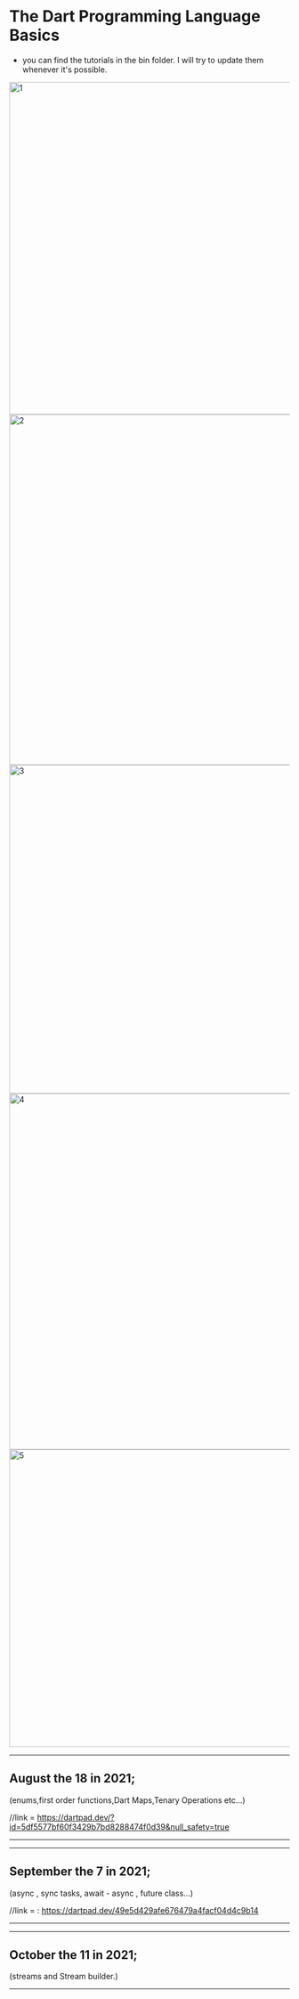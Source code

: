 # The Dart Programming Language Basics

- you can find the tutorials in the bin folder. I will try to update them whenever it's possible.

<img width="597" alt="1" src="https://user-images.githubusercontent.com/81476500/126040973-b2dfbb17-fb58-4faa-bc7a-64b4bbd5760c.png">
<img width="629" alt="2" src="https://user-images.githubusercontent.com/81476500/126040977-5193c3e4-7dd1-4025-ba4e-ca0c598f66d7.png">
<img width="590" alt="3" src="https://user-images.githubusercontent.com/81476500/126040982-bc3ff661-4998-49eb-8f5c-a79af64889cb.png">
<img width="639" alt="4" src="https://user-images.githubusercontent.com/81476500/126040983-fd1e7047-4184-4925-87c8-478a3ba73581.png">
<img width="534" alt="5" src="https://user-images.githubusercontent.com/81476500/126040984-6bc94c66-6e69-48ed-84f8-32506f575e15.png">



_____________________________________________________________________________________________________________________________
## August the 18 in 2021; 

 (enums,first order functions,Dart Maps,Tenary Operations etc...)

//link = https://dartpad.dev/?id=5df5577bf60f3429b7bd8288474f0d39&null_safety=true
____________________________________________________________________________________________________________________________

_____________________________________________________________________________________________________________________________
## September the 7 in 2021; 

 (async , sync tasks, await - async  , future class...)

//link = : https://dartpad.dev/49e5d429afe676479a4facf04d4c9b14
____________________________________________________________________________________________________________________________

_____________________________________________________________________________________________________________________________
## October the 11 in 2021; 

 (streams and Stream builder.)
____________________________________________________________________________________________________________________________


